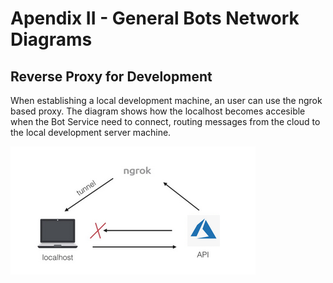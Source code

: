 # Apendix II - General Bots Network Diagrams

## Reverse Proxy for Development

When establishing a local development machine, an user can use the ngrok based proxy. The diagram shows how the localhost becomes accesible when the Bot Service need to connect, routing messages from the cloud to the local development server machine.

![General Bots Reverse Proxy](../images/GeneralBotsReverseProxy.png)
